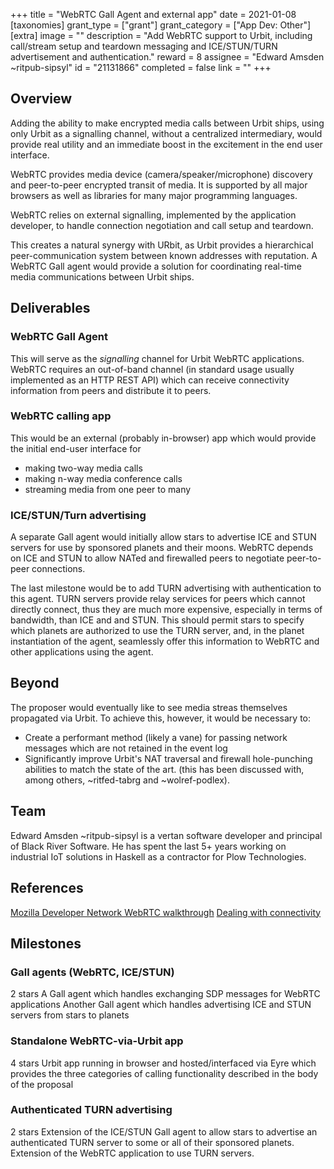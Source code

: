 +++
title = "WebRTC Gall Agent and external app"
date = 2021-01-08
[taxonomies]
grant_type = ["grant"]
grant_category = ["App Dev: Other"]
[extra]
image = ""
description = "Add WebRTC support to Urbit, including call/stream setup and teardown messaging and ICE/STUN/TURN advertisement and authentication."
reward = 8
assignee = "Edward Amsden ~ritpub-sipsyl"
id = "21131866"
completed = false
link = ""
+++

## Overview

Adding the ability to make encrypted media calls between Urbit ships, using only Urbit as a signalling channel, without a centralized intermediary, would provide real utility and an immediate boost in the excitement in the end user interface.

WebRTC provides media device (camera/speaker/microphone) discovery and peer-to-peer encrypted transit of media. It is supported by all major browsers as well as libraries for many major programming languages.

WebRTC relies on external signalling, implemented by the application developer, to handle connection negotiation and call setup and teardown.

This creates a natural synergy with URbit, as Urbit provides a hierarchical peer-communication system between known addresses with reputation. A WebRTC Gall agent would provide a solution for coordinating real-time media communications between Urbit ships.

## Deliverables

### WebRTC Gall Agent
This will serve as the _signalling_ channel for Urbit WebRTC applications. WebRTC requires an out-of-band channel (in standard usage usually implemented as an HTTP REST API) which can receive connectivity information from peers and distribute it to peers.

### WebRTC calling app
This would be an external (probably in-browser) app which would provide the initial end-user interface for
  - making two-way media calls
  - making n-way media conference calls
  - streaming media from one peer to many

### ICE/STUN/Turn advertising 
A separate Gall agent would initially allow stars to advertise ICE and STUN servers for use by sponsored planets and their moons. WebRTC depends on ICE and STUN to allow NATed and firewalled peers to negotiate peer-to-peer connections.

The last milestone would be to add TURN advertising with authentication to this agent. TURN servers provide relay services for peers which cannot directly connect, thus they are much more expensive, especially in terms of bandwidth, than ICE and and STUN. This should permit stars to specify which planets are authorized to use the TURN server, and, in the planet instantiation of the agent, seamlessly offer this information to WebRTC and other applications using the agent.

## Beyond

The proposer would eventually like to see media streas themselves propagated via Urbit. To achieve this, however,
it would be necessary to:
- Create a performant method (likely a vane) for passing network messages which are not retained in the event log
- Significantly improve Urbit's NAT traversal and firewall hole-punching abilities to match the state of the art.
  (this has been discussed with, among others, ~ritfed-tabrg and ~wolref-podlex).

## Team

Edward Amsden ~ritpub-sipsyl is a vertan software developer and principal of Black River Software. He has spent the last 5+ years working on industrial IoT solutions in Haskell as a contractor for Plow Technologies.

## References
[Mozilla Developer Network WebRTC walkthrough](https://developer.mozilla.org/en-US/docs/Web/API/WebRTC_API/Signaling_and_video_calling)
[Dealing with connectivity](https://developer.mozilla.org/en-US/docs/Web/API/WebRTC_API/Connectivity)

## Milestones


### Gall agents (WebRTC, ICE/STUN)
2 stars
A Gall agent which handles exchanging SDP messages for WebRTC applications
Another Gall agent which handles advertising ICE and STUN servers from stars to planets


### Standalone WebRTC-via-Urbit app
4 stars
Urbit app running in browser and hosted/interfaced via Eyre which provides the three categories of calling functionality described in the body of the proposal


### Authenticated TURN advertising
2 stars
Extension of the ICE/STUN Gall agent to allow stars to advertise an authenticated TURN server to some or all of their sponsored planets. Extension of the WebRTC application to use TURN servers.

    
